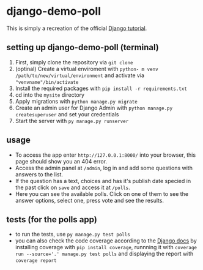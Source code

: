 # django-demo-poll

This is simply a recreation of the official [Django tutorial](https://docs.djangoproject.com/en/3.1/intro/tutorial01/).

## setting up django-demo-poll (terminal)

1. First, simply clone the repository via `git clone`
2. (optinal) Create a virtual enviroment with `python- m venv /path/to/new/virtual/environment` and activate via `"venvname"/bin/activate`
3. Install the required packages with `pip install -r requirements.txt`
4. cd into the `mysite` directory
5. Apply migrations with `python manage.py migrate`
6. Create an admin user for Django Admin with `python manage.py createsuperuser` and set your credentials
7. Start the server with `py manage.py runserver`

## usage

* To access the app enter `http://127.0.0.1:8000/` into your browser, this page should show you an 404 error.
* Access the admin panel at `/admin`, log in and add some questions with answers to the list.
* If the question has a text, choices and has it's publish date specied in the past click on `save` and access it at `/polls`.
* Here you can see the available polls. Click on one of them to see the answer options, select one, press vote and see the results.

## tests (for the polls app)

* to run the tests, use `py manage.py test polls`
* you can also check the code coverage according to the [Django docs](https://docs.djangoproject.com/en/3.1/topics/testing/advanced/#topics-testing-code-coverage) by installing coverage with `pip install coverage`, runnning it with `coverage run --source='.' manage.py test polls` and displaying the report with `coverage report`
